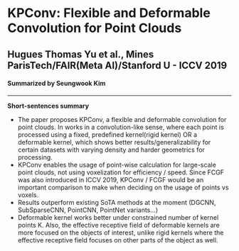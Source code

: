 # KPConv: Flexible and Deformable Convolution for Point Clouds
## Hugues Thomas Yu et al., Mines ParisTech/FAIR(Meta AI)/Stanford U -  ICCV 2019
#### Summarized by Seungwook Kim
---

**Short-sentences summary**
* The paper proposes KPConv, a flexible and deformable convolution for point clouds. In works in a convolution-like sense, where each point is processed using a fixed, predefined kernel(rigid kernel) OR a deformable kernel, which shows better results/generalizability for certain datasets with varying density and harder geometrics for processing.
* KPConv enables the usage of point-wise calculation for large-scale point clouds, not using voxelization for efficiency / speed. Since FCGF was also introduced in ICCV 2019, KPConv / FCGF would be an important comparison to make when deciding on the usage of points vs voxels.
* Results outperform existing SoTA methods at the moment (DGCNN, SubSparseCNN, PointCNN, PointNet variants...)
* Deformable kernel works better under constrained number of kernel points K. Also, the effective receptive field of deformable kernels are more focused on the objects of interest, unlike rigid kernels where the effective receptive field focuses on other parts of the object as well.
